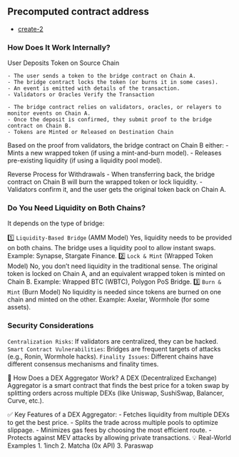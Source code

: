 ## Precomputed contract address
 - [create-2](https://www.cyfrin.io/glossary/precompute-contract-address-with-create2-solidity-code-example)


### How Does It Work Internally?
User Deposits Token on Source Chain

    - The user sends a token to the bridge contract on Chain A.
    - The bridge contract locks the token (or burns it in some cases).
    - An event is emitted with details of the transaction.
    - Validators or Oracles Verify the Transaction

    - The bridge contract relies on validators, oracles, or relayers to monitor events on Chain A.
    - Once the deposit is confirmed, they submit proof to the bridge contract on Chain B.
    - Tokens are Minted or Released on Destination Chain

Based on the proof from validators, the bridge contract on Chain B either:
    - Mints a new wrapped token (if using a mint-and-burn model).
    - Releases pre-existing liquidity (if using a liquidity pool model).

Reverse Process for Withdrawals
    - When transferring back, the bridge contract on Chain B will burn the wrapped token or lock liquidity.
    - Validators confirm it, and the user gets the original token back on Chain A.

### Do You Need Liquidity on Both Chains?
It depends on the type of bridge:

1️⃣ `Liquidity-Based Bridge` (AMM Model)
Yes, liquidity needs to be provided on both chains.
The bridge uses a liquidity pool to allow instant swaps.
Example: Synapse, Stargate Finance.
2️⃣ `Lock & Mint` (Wrapped Token Model)
No, you don’t need liquidity in the traditional sense.
The original token is locked on Chain A, and an equivalent wrapped token is minted on Chain B.
Example: Wrapped BTC (WBTC), Polygon PoS Bridge.
3️⃣ `Burn & Mint` (Burn Model)
No liquidity is needed since tokens are burned on one chain and minted on the other.
Example: Axelar, Wormhole (for some assets).

### Security Considerations
`Centralization Risks`: If validators are centralized, they can be hacked.
`Smart Contract Vulnerabilities`: Bridges are frequent targets of attacks (e.g., Ronin, Wormhole hacks).
`Finality Issues`: Different chains have different consensus mechanisms and finality times.


🔹 How Does a DEX Aggregator Work?
A DEX (Decentralized Exchange) Aggregator is a smart contract that finds the best price for a token swap by splitting orders across multiple DEXs (like Uniswap, SushiSwap, Balancer, Curve, etc.).

✅ Key Features of a DEX Aggregator:
    - Fetches liquidity from multiple DEXs to get the best price.
    - Splits the trade across multiple pools to optimize slippage.
    - Minimizes gas fees by choosing the most efficient route.
    - Protects against MEV attacks by allowing private transactions.
💡 Real-World Examples
    1. 1inch
    2. Matcha (0x API)
    3. Paraswap